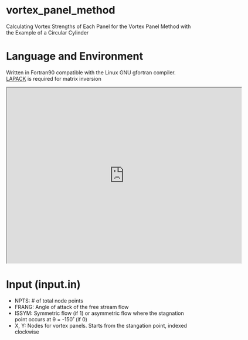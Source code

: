 # vortex_panel_method
Calculating Vortex Strengths of Each Panel for the Vortex Panel Method with the Example of a Circular Cylinder

# Language and Environment
Written in Fortran90 compatible with the Linux GNU gfortran compiler. [LAPACK](https://github.com/Reference-LAPACK/lapack) is required for matrix inversion

<iframe src="https://drive.google.com/file/d/1s_A3oSA1bRufd-UQqJIdCOeXWa3vUilE/preview" width="640" height="480"></iframe>

# Input (input.in)
  - NPTS: # of total node points
  - FRANG: Angle of attack of the free stream flow
  - ISSYM: Symmetric flow (if 1) or asymmetric flow where the stagnation point occurs at θ = -150˚ (if 0)
  - X, Y: Nodes for vortex panels. Starts from the stangation point, indexed clockwise

